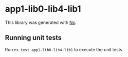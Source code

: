# app1-lib0-lib4-lib1

This library was generated with [Nx](https://nx.dev).

## Running unit tests

Run `nx test app1-lib0-lib4-lib1` to execute the unit tests.
